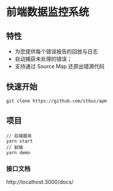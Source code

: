# 前端数据监控系统

## 特性

-   为您提供每个错误报告的回放与日志
-   自动捕获未处理的错误；
-   支持通过 Source Map 还原出错源代码

## 快速开始

```
git clone https://github.com/stbui/apm
```

## 项目

```
// 后端服务
yarn start
// 前端
yarn demo
```

### 接口文档

http://localhost:3000/docs/
